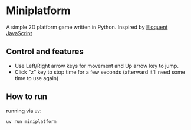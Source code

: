 # Miniplatform
A simple 2D platform game written in Python.
Inspired by [Eloquent JavaScript](https://eloquentjavascript.net/16_game.html)

## Control and features
* Use Left/Right arrow keys for movement and Up arrow key to jump.
* Click "z" key to stop time for a few seconds (afterward it'll need some time to use again)

## How to run
running via `uv`:
```bash
uv run miniplatform
```
